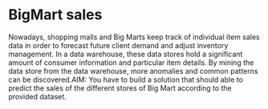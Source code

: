 # BigMart sales
 Nowadays, shopping malls and Big Marts keep track of individual item sales data in order to forecast future client demand and adjust inventory management. In a data warehouse, these data stores hold a significant amount of consumer information and particular item details. By mining the data store from the data warehouse, more anomalies and common patterns can be discovered.AIM: You have to build a solution that should able to predict the sales of the different stores of Big Mart according to the provided dataset.
